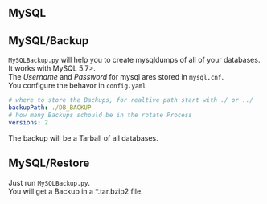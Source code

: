 ## MySQL
## MySQL/Backup
`MySQLBackup.py` will help you to create mysqldumps of all of your databases.  
It works with MySQL 5.7>.  
The *Username* and *Password* for mysql ares stored in `mysql.cnf`.  
You configure the behavor in `config.yaml`
```yaml
# where to store the Backups, for realtive path start with ./ or ../
backupPath: ./DB_BACKUP
# how many Backups schould be in the rotate Process
versions: 2
```
The backup will be a Tarball of all databases.

## MySQL/Restore
Just run `MySQLBackup.py`.  
You will get a Backup in a *.tar.bzip2 file.
